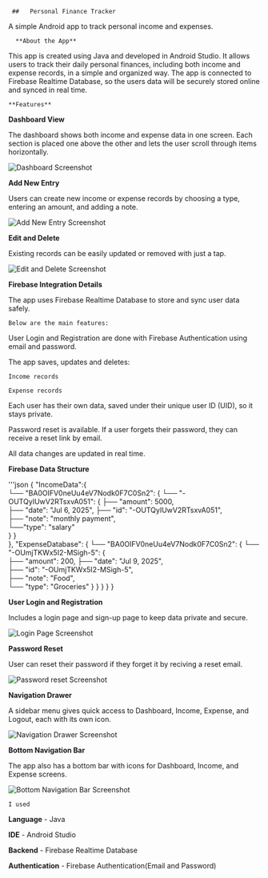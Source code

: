      ##   Personal Finance Tracker
         
A simple Android app to track personal income and expenses.

      **About the App**
  
This app is created using Java and developed in Android Studio. It allows users to track their daily personal finances, including both income and expense records, in a simple and organized way.
The app is connected to Firebase Realtime Database, so the users data will be securely stored online and synced in real time.
  
    **Features**
    
  **Dashboard View**

The dashboard shows both income and expense data in one screen. Each section is placed one above the other and lets the user scroll through items horizontally.

![Dashboard Screenshot](screenshots/Dashboard.png)


  
  **Add New Entry**
  
Users can create new income or expense records by choosing a type, entering an amount, and adding a note.

![Add New Entry Screenshot](screenshots/add.png)



   **Edit and Delete**
   
Existing records can be easily updated or removed with just a tap.

![Edit and Delete Screenshot](screenshots/update%20and%20delete.png)

   **Firebase Integration Details**
   
The app uses Firebase Realtime Database to store and sync user data safely.

    Below are the main features:

User Login and Registration are done with Firebase Authentication using email and password.

The app saves, updates and deletes:

    Income records
    
    Expense records

Each user has their own data, saved under their unique user ID (UID), so it stays private.

Password reset is available. If a user forgets their password, they can receive a reset link by email.

All data changes are updated in real time.


**Firebase Data Structure**

'''json
{
  "IncomeData":{  
 └── "BA0OIFV0neUu4eV7Nodk0F7C0Sn2": { 
      └── "-OUTQyIUwV2RTsxvA051": { 
          ├── "amount": 5000,   
          ├── "date": "Jul 6, 2025", 
          ├── "id": "-OUTQyIUwV2RTsxvA051",  
          ├── "note": "monthly payment",  
          └──"type": "salary"  
  }
 }         
},
"ExpenseDatabase": {
 └── "BA0OIFV0neUu4eV7Nodk0F7C0Sn2": {
      └── "-OUmjTKWx5I2-MSigh-5": {  
          ├── "amount": 200, 
          ├── "date": "Jul 9, 2025",  
          ├── "id": "-OUmjTKWx5I2-MSigh-5",  
          ├── "note": "Food",  
          └── "type": "Groceries"
          }
  }
  }
}
}

  **User Login and Registration** 
  

Includes a login page and sign-up page to keep data private and secure.


![Login Page Screenshot](screenshots/login.png)



  **Password Reset**  
  
User can reset their password if they forget it by reciving a reset email.


![Password reset Screenshot](screenshots/reset.png)


  **Navigation Drawer**
  
A sidebar menu gives quick access to Dashboard, Income, Expense, and Logout, each with its own icon.

![Navigation Drawer Screenshot](screenshots/Navigation%20Drawer.png)


 **Bottom Navigation Bar**
 
The app also has a bottom bar with icons for Dashboard, Income, and Expense screens.


![Bottom Navigation Bar Screenshot](screenshots/Bottom%20Navigation%20Bar.png)


    I used
    
  **Language** - Java
  
  **IDE** - Android Studio
  
  **Backend** - Firebase Realtime Database

  **Authentication** - Firebase Authentication(Email and Password)
